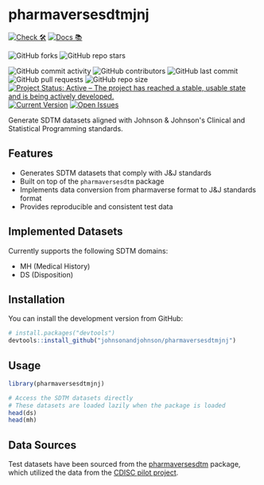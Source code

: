 # pharmaversesdtmjnj
<!-- start badges -->
[![Check 🛠](https://github.com/johnsonandjohnson/pharmaversesdtmjnj/actions/workflows/R-CMD-check.yaml/badge.svg)](https://github.com/johnsonandjohnson/pharmaversesdtmjnj/actions/workflows/R-CMD-check.yaml)
[![Docs 📚](https://github.com/johnsonandjohnson/pharmaversesdtmjnj/actions/workflows/pkgdown.yaml/badge.svg)](https://johnsonandjohnson.github.io/pharmaversesdtmjnj/)

![GitHub forks](https://img.shields.io/github/forks/johnsonandjohnson/pharmaversesdtmjnj?style=social)
![GitHub repo stars](https://img.shields.io/github/stars/johnsonandjohnson/pharmaversesdtmjnj?style=social)

![GitHub commit activity](https://img.shields.io/github/commit-activity/m/johnsonandjohnson/pharmaversesdtmjnj)
![GitHub contributors](https://img.shields.io/github/contributors/johnsonandjohnson/pharmaversesdtmjnj)
![GitHub last commit](https://img.shields.io/github/last-commit/johnsonandjohnson/pharmaversesdtmjnj)
![GitHub pull requests](https://img.shields.io/github/issues-pr/johnsonandjohnson/pharmaversesdtmjnj)
![GitHub repo size](https://img.shields.io/github/repo-size/johnsonandjohnson/pharmaversesdtmjnj)
[![Project Status: Active – The project has reached a stable, usable state and is being actively developed.](https://www.repostatus.org/badges/latest/active.svg)](https://www.repostatus.org/#active)
[![Current Version](https://img.shields.io/github/r-package/v/johnsonandjohnson/pharmaversesdtmjnj/main?color=purple&label=package%20version)](https://github.com/johnsonandjohnson/pharmaversesdtmjnj/tree/main)
[![Open Issues](https://img.shields.io/github/issues-raw/johnsonandjohnson/pharmaversesdtmjnj?color=red&label=open%20issues)](https://github.com/johnsonandjohnson/pharmaversesdtmjnj/issues?q=is%3Aissue+is%3Aopen+sort%3Aupdated-desc)
<!-- end badges -->


Generate SDTM datasets aligned with Johnson & Johnson's Clinical and Statistical Programming standards.


## Features

- Generates SDTM datasets that comply with J&J standards
- Built on top of the `pharmaversesdtm` package
- Implements data conversion from pharmaverse format to J&J standards format
- Provides reproducible and consistent test data

## Implemented Datasets

Currently supports the following SDTM domains:
- MH (Medical History)
- DS (Disposition)


## Installation

You can install the development version from GitHub:

```r
# install.packages("devtools")
devtools::install_github("johnsonandjohnson/pharmaversesdtmjnj")
```

## Usage

```r
library(pharmaversesdtmjnj)

# Access the SDTM datasets directly
# These datasets are loaded lazily when the package is loaded
head(ds)
head(mh)
```

## Data Sources
Test datasets have been sourced from the [pharmaversesdtm](https://github.com/pharmaverse/pharmaversesdtm) package, which utilized the data from the [CDISC pilot project](https://github.com/cdisc-org/sdtm-adam-pilot-project).
